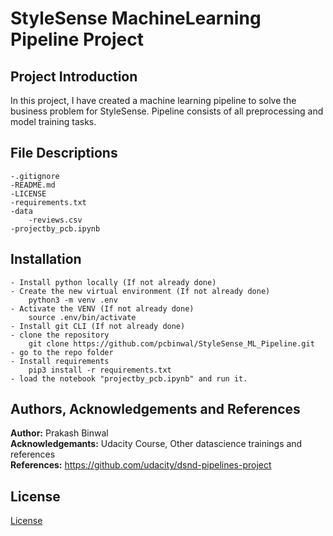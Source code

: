 # StyleSense MachineLearning Pipeline Project

## Project Introduction 
In this project, I have created a machine learning pipeline to solve the business problem for StyleSense. Pipeline consists of all preprocessing and model training tasks. 

## File Descriptions
```
-.gitignore
-README.md  
-LICENSE   
-requirements.txt    
-data    
    -reviews.csv     
-projectby_pcb.ipynb
```
## Installation
```
- Install python locally (If not already done)
- Create the new virtual environment (If not already done)
    python3 -m venv .env
- Activate the VENV (If not already done)
    source .env/bin/activate
- Install git CLI (If not already done)
- clone the repository
    git clone https://github.com/pcbinwal/StyleSense_ML_Pipeline.git
- go to the repo folder
- Install requirements
    pip3 install -r requirements.txt
- load the notebook "projectby_pcb.ipynb" and run it. 
```

## Authors, Acknowledgements and References
**Author:** Prakash Binwal  
**Acknowledgemants:** Udacity Course, Other datascience trainings and references  
**References:** https://github.com/udacity/dsnd-pipelines-project

## License
[License](LICENSE)
